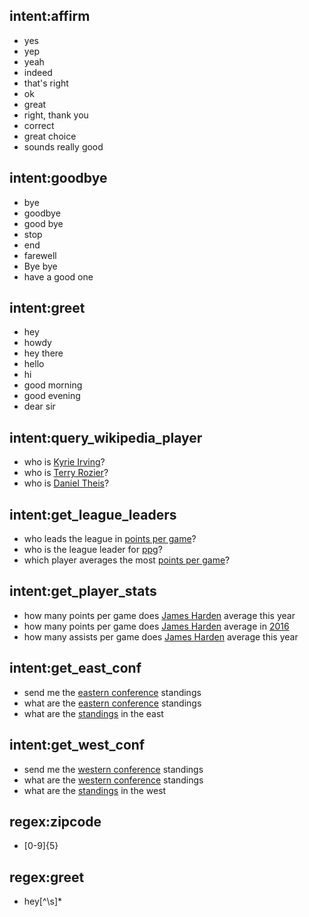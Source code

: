 ## intent:affirm
- yes
- yep
- yeah
- indeed
- that's right
- ok
- great
- right, thank you
- correct
- great choice
- sounds really good

## intent:goodbye
- bye
- goodbye
- good bye
- stop
- end
- farewell
- Bye bye
- have a good one

## intent:greet
- hey
- howdy
- hey there
- hello
- hi
- good morning
- good evening
- dear sir

## intent:query_wikipedia_player
- who is [Kyrie Irving](player)?
- who is [Terry Rozier](player)?
- who is [Daniel Theis](player)?

## intent:get_league_leaders
- who leads the league in [points per game](stat)?
- who is the league leader for [ppg](stat)?
- which player averages the most [points per game](stat)?

## intent:get_player_stats
- how many points per game does [James Harden](player) average this year
- how many points per game does [James Harden](player) average in [2016](date)
- how many assists per game does [James Harden](player) average this year

## intent:get_east_conf
- send me the [eastern conference](east_conf) standings
- what are the [eastern conference](east_conf) standings
- what are the [standings](east_conf) in the east

## intent:get_west_conf
- send me the [western conference](west_conf) standings
- what are the [western conference](west_conf) standings
- what are the [standings](west_conf) in the west

## regex:zipcode
- [0-9]{5}

## regex:greet
- hey[^\s]*
